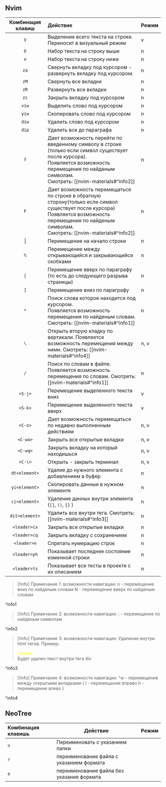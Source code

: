 ## Nvim

| Комбинация клавиш | Действие                                                                                                                                                                                                    | Режим |
| :---------------: | :---------------------------------------------------------------------------------------------------------------------------------------------------------------------------------------------------------- | ----- |
|        `V`        | Выделение всего текста на строке. Переносит в визуальный режим                                                                                                                                              | v     |
|        `O`        | Набор текста на строку выше                                                                                                                                                                                 | n     |
|        `o`        | Набор текста на строку ниже                                                                                                                                                                                 | n     |
|       `za`        | Свернуть вкладку под курсором - развернуть вкладку под курсором.                                                                                                                                            | n     |
|       `zM`        | Свернуть все вкладки                                                                                                                                                                                        | n     |
|       `zR`        | Развернуть все вкладки                                                                                                                                                                                      | n     |
|       `zc`        | Закрыть вкладку под курсором                                                                                                                                                                                | n     |
|       `viw`       | Выделить слово под курсором                                                                                                                                                                                 | n     |
|       `yiw`       | Скопировать слово под курсором                                                                                                                                                                              | n     |
|       `diw`       | Удалить слово под курсором                                                                                                                                                                                  | n     |
|       `dip`       | Удалить все до параграфа                                                                                                                                                                                    | n     |
|        `f`        | Дает возможность перейти по введенному символу в строке (только если символ существует после курсора).<br>Появляется возможность перемещения по найденым символам. <br>Смотреть: [[nvim-materials#^info2]]  | n     |
|        `F`        | Дает возможность перемещаться по строке в обратную сторону(только если символ существует после курсора)<br>Появляется возможность перемещения по найденым символам. <br>Смотреть: [[nvim-materials#^info2]] | n     |
|        \|         | Перемещение на начало строки                                                                                                                                                                                | n     |
|        `%`        | Перемещение между открывающийся и закрывающийся скобками                                                                                                                                                    | n     |
|        `[`        | Перемещение вверх по параграфу (то есть до следующего разрыва страницы)                                                                                                                                     | n     |
|        `]`        | Перемещение вниз по параграфу                                                                                                                                                                               | n     |
|        `*`        | Поиск слова которое находится под курсором. <br>Появляется возможность перемещения по найденым словам. <br>Смотреть: [[nvim-materials#^info1]]<br>                                                          | n     |
|        `\`        | Открыть вторую кладку по вертикали. Появляется возможность перемещения между ними. Смотреть: [[nvim-materials#^info4]]                                                                                      | n, v  |
|        `/`        | Поиск по словам в файле. Появляется возможность перемещения по словам. Смотреть: [[nvim-materials#^info1]]                                                                                                  | n     |
|      `<S-j>`      | Перемещение выделенного текста вниз                                                                                                                                                                         | v     |
|      `<S-k>`      | Перемещение выделенного текста вверх                                                                                                                                                                        | v     |
|      `<C-o>`      | Дает возможность перемещаться по недавно выполненным действиям                                                                                                                                              | n, v  |
|     `<C-wo>`      | Закрыть все открытые вкладки                                                                                                                                                                                | n, v  |
|     `<C-wq>`      | Закрыть вкладку на который находишься                                                                                                                                                                       | n, v  |
|      `<C-\>`      | Открыть - закрыть терминал                                                                                                                                                                                  | n, v  |
|   `dt<element>`   | Удалие до нужного элемента с добавлением в буфер                                                                                                                                                            | n     |
|   `yi<element>`   | Скопировать данные в нужном элементе                                                                                                                                                                        | n     |
|   `ci<element>`   | Удаление данных внутри элемента (`[]`, `()`, `{}` )                                                                                                                                                         | n     |
|  `dit<element>`   | Удалить все внутри тега. Смотреть: [[nvim-materials#^info3]]                                                                                                                                                | n     |
|   `<leader>cx`    | Закрыть все открытые вкладки                                                                                                                                                                                | n     |
|   `<leader>cq`    | Закрыть вкладку с сохранением                                                                                                                                                                               | n     |
|    `<leader>n`    | Спрятать нумерацию строк                                                                                                                                                                                    | n     |
|   `<leader>ph`    | Показывает последнее состояние изменной строки                                                                                                                                                              | n     |
|   `<leader>ts`    | Показывает все тесты в проекте с их описанием                                                                                                                                                               | n     |

>[!info] Примечание 1: возможности навигации:
>n - перемещение вниз по найденым словам 
>N - перемещение вверх по найденым словам

^info1

>[!info] Примечание 2: возможности навигации:
>; - перемещение по найденым символам 

^info2

>[!info] Примечание 3: возможности навигации:
> Удалиние внутри html тегов. Пример: 
> <div style="color: yellow;">Привет</div>
> Будет удален текст внутри тега div

^info3

>[!info] Примечание 4: возможности навигации:
>^w - перемещение между открытыми вкладками {
> l - перемещение вправо
> h - перемещение влево
>}

^info4
## NeoTree 

| Комбинация клавишь | Действие                                  | Режим |
| :----------------- | ----------------------------------------- | ----- |
| `u`                | Переименовать с указанием папки           |       |
| `r`                | переименование файла с указанием формата  |       |
| `e`                | переименование файла без указания формата |       |


